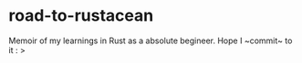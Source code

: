 # road-to-rustacean
Memoir of my learnings in Rust as a absolute begineer. Hope I ~commit~ to it : >

